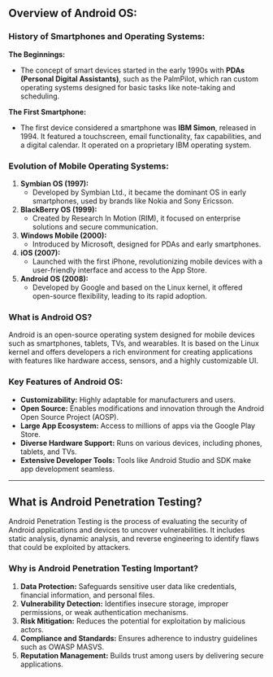 ## **Overview of Android OS:**

### **History of Smartphones and Operating Systems:**

**The Beginnings:**
- The concept of smart devices started in the early 1990s with **PDAs (Personal Digital Assistants)**, such as the PalmPilot, which ran custom operating systems designed for basic tasks like note-taking and scheduling.

**The First Smartphone:**
- The first device considered a smartphone was **IBM Simon**, released in 1994. It featured a touchscreen, email functionality, fax capabilities, and a digital calendar. It operated on a proprietary IBM operating system.
### **Evolution of Mobile Operating Systems:**

1. **Symbian OS (1997):**
    - Developed by Symbian Ltd., it became the dominant OS in early smartphones, used by brands like Nokia and Sony Ericsson.
2. **BlackBerry OS (1999):**
    - Created by Research In Motion (RIM), it focused on enterprise solutions and secure communication.
3. **Windows Mobile (2000):**
    - Introduced by Microsoft, designed for PDAs and early smartphones.
4. **iOS (2007):**
    - Launched with the first iPhone, revolutionizing mobile devices with a user-friendly interface and access to the App Store.
5. **Android OS (2008):**
    - Developed by Google and based on the Linux kernel, it offered open-source flexibility, leading to its rapid adoption.
### **What is Android OS?**
Android is an open-source operating system designed for mobile devices such as smartphones, tablets, TVs, and wearables. It is based on the Linux kernel and offers developers a rich environment for creating applications with features like hardware access, sensors, and a highly customizable UI.
### **Key Features of Android OS:**
- **Customizability:** Highly adaptable for manufacturers and users.
- **Open Source:** Enables modifications and innovation through the Android Open Source Project (AOSP).
- **Large App Ecosystem:** Access to millions of apps via the Google Play Store.
- **Diverse Hardware Support:** Runs on various devices, including phones, tablets, and TVs.
- **Extensive Developer Tools:** Tools like Android Studio and SDK make app development seamless.

---
## **What is Android Penetration Testing?**
Android Penetration Testing is the process of evaluating the security of Android applications and devices to uncover vulnerabilities. It includes static analysis, dynamic analysis, and reverse engineering to identify flaws that could be exploited by attackers.
### **Why is Android Penetration Testing Important?**
1. **Data Protection:** Safeguards sensitive user data like credentials, financial information, and personal files.
2. **Vulnerability Detection:** Identifies insecure storage, improper permissions, or weak authentication mechanisms.
3. **Risk Mitigation:** Reduces the potential for exploitation by malicious actors.
4. **Compliance and Standards:** Ensures adherence to industry guidelines such as OWASP MASVS.
5. **Reputation Management:** Builds trust among users by delivering secure applications.
